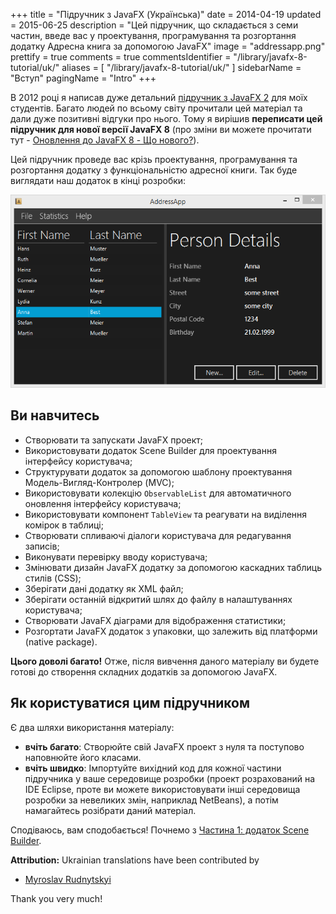 +++
title = "Підручник з JavaFX (Українська)"
date = 2014-04-19
updated = 2015-06-25
description = "Цей підручник, що складається з семи частин, введе вас у проектування, програмування та розгортання додатку Адресна книга за допомогою JavaFX"
image = "addressapp.png"
prettify = true
comments = true
commentsIdentifier = "/library/javafx-8-tutorial/uk/"
aliases = [ 
  "/library/javafx-8-tutorial/uk/" 
]
sidebarName = "Вступ"
pagingName = "Intro"
+++

В 2012 році я написав дуже детальний [підручник з JavaFX 2](/library/javafx-2-tutorial/) для моїх студентів. Багато людей по всьому світу прочитали цей матеріал та дали дуже позитивні відгуки про нього. Тому я вирішив **переписати цей підручник для нової версії JavaFX 8** (про зміни ви можете прочитати тут - [Оновлення до JavaFX 8 - Що нового?](/blog/update-to-javafx-8-whats-new/ "Update to JavaFX 8 - What's New")).

Цей підручник проведе вас крізь проектування, програмування та розгортання додатку з функціональністю адресної книги. Так буде виглядати наш додаток в кінці розробки:

![Screenshot AddressApp](addressapp.png "AdressApp")

## Ви навчитесь

- Створювати та запускати JavaFX проект;
- Використовувати додаток Scene Builder для проектування інтерфейсу користувача;
- Структурувати додаток за допомогою шаблону проектування Модель-Вигляд-Контролер (MVC);
- Використовувати колекцію `ObservableList` для автоматичного оновлення інтерфейсу користувача;
- Використовувати компонент `TableView` та реагувати на виділення комірок в таблиці;
- Створювати спливаючі діалоги користувача для редагування записів;
- Виконувати перевірку вводу користувача;
- Змінювати дизайн JavaFX додатку за допомогою каскадних таблиць стилів (CSS);
- Зберігати дані додатку як XML файл;
- Зберігати останній відкритий шлях до файлу в налаштуваннях користувача;
- Створювати JavaFX діаграми для відображення статистики;
- Розгортати JavaFX додаток з упаковки, що залежить від платформи (native package).

**Цього доволі багато!** Отже, після вивчення даного матеріалу ви будете готові до створення складних додатків за допомогою JavaFX.

## Як користуватися цим підручником

Є два шляхи використання матеріалу:

- **вчіть багато**: Створюйте свій JavaFX проект з нуля та поступово наповнюйте його класами.
- **вчіть швидко**: Імпортуйте вихідний код для кожної частини підручника у ваше середовище розробки (проект розрахований на IDE Eclipse, проте ви можете використовувати інші середовища розробки за невеликих змін, наприклад NetBeans), а потім намагайтесь розібрати даний матеріал.

Сподіваюсь, вам сподобається! Почнемо з [Частина 1: додаток Scene Builder](/uk/library/javafx-tutorial/part1/ "Part 1: Scene Builder.").

<div class="alert alert-success">
  <strong><i class="fa fa-trophy"></i> Attribution:</strong> Ukrainian translations have been contributed by 
  <ul>
    <li><a href="https://github.com/mrudnytskyi" class="alert-link">Myroslav Rudnytskyi</a></li> 
  </ul>
  Thank you very much!
</div>